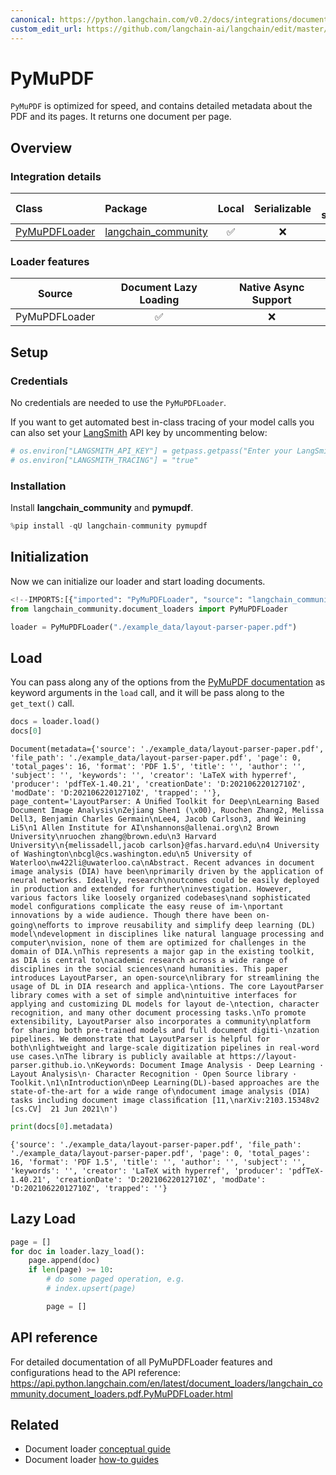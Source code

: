 ```yaml
---
canonical: https://python.langchain.com/v0.2/docs/integrations/document_loaders/pymupdf/
custom_edit_url: https://github.com/langchain-ai/langchain/edit/master/docs/docs/integrations/document_loaders/pymupdf.ipynb
---
```


# PyMuPDF

`PyMuPDF` is optimized for speed, and contains detailed metadata about the PDF and its pages. It returns one document per page.

## Overview
### Integration details

| Class | Package | Local | Serializable | JS support|
| :--- | :--- | :---: | :---: |  :---: |
| [PyMuPDFLoader](https://api.python.langchain.com/en/latest/document_loaders/langchain_community.document_loaders.pdf.PyMuPDFLoader.html) | [langchain_community](https://api.python.langchain.com/en/latest/community_api_reference.html) | ✅ | ❌ | ❌ | 
### Loader features
| Source | Document Lazy Loading | Native Async Support
| :---: | :---: | :---: | 
| PyMuPDFLoader | ✅ | ❌ | 

## Setup

### Credentials

No credentials are needed to use the `PyMuPDFLoader`.

If you want to get automated best in-class tracing of your model calls you can also set your [LangSmith](https://docs.smith.langchain.com/) API key by uncommenting below:


```python
# os.environ["LANGSMITH_API_KEY"] = getpass.getpass("Enter your LangSmith API key: ")
# os.environ["LANGSMITH_TRACING"] = "true"
```

### Installation

Install **langchain_community** and **pymupdf**.


```python
%pip install -qU langchain-community pymupdf
```

## Initialization

Now we can initialize our loader and start loading documents. 


```python
<!--IMPORTS:[{"imported": "PyMuPDFLoader", "source": "langchain_community.document_loaders", "docs": "https://api.python.langchain.com/en/latest/document_loaders/langchain_community.document_loaders.pdf.PyMuPDFLoader.html", "title": "PyMuPDF"}]-->
from langchain_community.document_loaders import PyMuPDFLoader

loader = PyMuPDFLoader("./example_data/layout-parser-paper.pdf")
```

## Load

You can pass along any of the options from the [PyMuPDF documentation](https://pymupdf.readthedocs.io/en/latest/app1.html#plain-text/) as keyword arguments in the `load` call, and it will be pass along to the `get_text()` call.


```python
docs = loader.load()
docs[0]
```



```output
Document(metadata={'source': './example_data/layout-parser-paper.pdf', 'file_path': './example_data/layout-parser-paper.pdf', 'page': 0, 'total_pages': 16, 'format': 'PDF 1.5', 'title': '', 'author': '', 'subject': '', 'keywords': '', 'creator': 'LaTeX with hyperref', 'producer': 'pdfTeX-1.40.21', 'creationDate': 'D:20210622012710Z', 'modDate': 'D:20210622012710Z', 'trapped': ''}, page_content='LayoutParser: A Uniﬁed Toolkit for Deep\nLearning Based Document Image Analysis\nZejiang Shen1 (\x00), Ruochen Zhang2, Melissa Dell3, Benjamin Charles Germain\nLee4, Jacob Carlson3, and Weining Li5\n1 Allen Institute for AI\nshannons@allenai.org\n2 Brown University\nruochen zhang@brown.edu\n3 Harvard University\n{melissadell,jacob carlson}@fas.harvard.edu\n4 University of Washington\nbcgl@cs.washington.edu\n5 University of Waterloo\nw422li@uwaterloo.ca\nAbstract. Recent advances in document image analysis (DIA) have been\nprimarily driven by the application of neural networks. Ideally, research\noutcomes could be easily deployed in production and extended for further\ninvestigation. However, various factors like loosely organized codebases\nand sophisticated model conﬁgurations complicate the easy reuse of im-\nportant innovations by a wide audience. Though there have been on-going\neﬀorts to improve reusability and simplify deep learning (DL) model\ndevelopment in disciplines like natural language processing and computer\nvision, none of them are optimized for challenges in the domain of DIA.\nThis represents a major gap in the existing toolkit, as DIA is central to\nacademic research across a wide range of disciplines in the social sciences\nand humanities. This paper introduces LayoutParser, an open-source\nlibrary for streamlining the usage of DL in DIA research and applica-\ntions. The core LayoutParser library comes with a set of simple and\nintuitive interfaces for applying and customizing DL models for layout de-\ntection, character recognition, and many other document processing tasks.\nTo promote extensibility, LayoutParser also incorporates a community\nplatform for sharing both pre-trained models and full document digiti-\nzation pipelines. We demonstrate that LayoutParser is helpful for both\nlightweight and large-scale digitization pipelines in real-word use cases.\nThe library is publicly available at https://layout-parser.github.io.\nKeywords: Document Image Analysis · Deep Learning · Layout Analysis\n· Character Recognition · Open Source library · Toolkit.\n1\nIntroduction\nDeep Learning(DL)-based approaches are the state-of-the-art for a wide range of\ndocument image analysis (DIA) tasks including document image classiﬁcation [11,\narXiv:2103.15348v2  [cs.CV]  21 Jun 2021\n')
```



```python
print(docs[0].metadata)
```
```output
{'source': './example_data/layout-parser-paper.pdf', 'file_path': './example_data/layout-parser-paper.pdf', 'page': 0, 'total_pages': 16, 'format': 'PDF 1.5', 'title': '', 'author': '', 'subject': '', 'keywords': '', 'creator': 'LaTeX with hyperref', 'producer': 'pdfTeX-1.40.21', 'creationDate': 'D:20210622012710Z', 'modDate': 'D:20210622012710Z', 'trapped': ''}
```
## Lazy Load


```python
page = []
for doc in loader.lazy_load():
    page.append(doc)
    if len(page) >= 10:
        # do some paged operation, e.g.
        # index.upsert(page)

        page = []
```

## API reference

For detailed documentation of all PyMuPDFLoader features and configurations head to the API reference: https://api.python.langchain.com/en/latest/document_loaders/langchain_community.document_loaders.pdf.PyMuPDFLoader.html


## Related

- Document loader [conceptual guide](/docs/concepts/#document-loaders)
- Document loader [how-to guides](/docs/how_to/#document-loaders)
